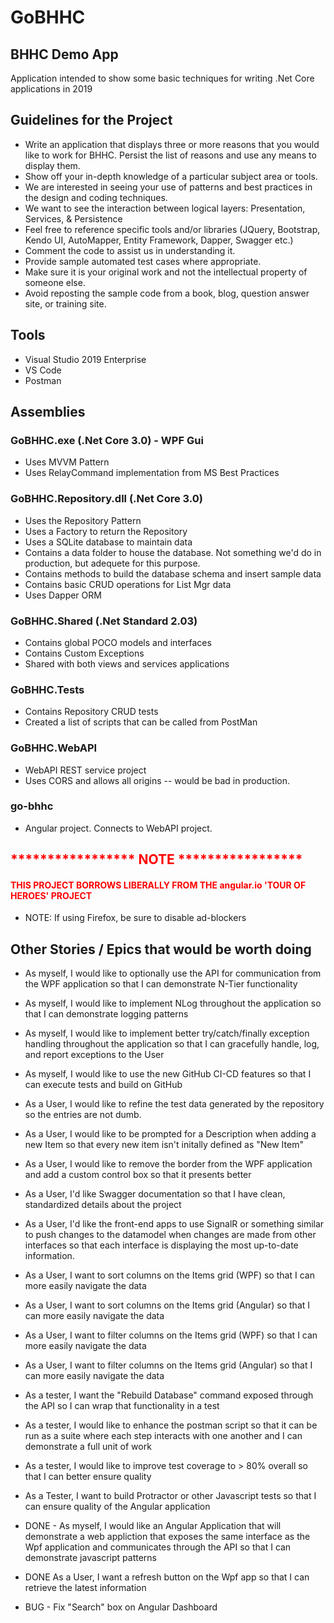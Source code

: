 # GoBHHC
## BHHC Demo App

Application intended to show some basic techniques for writing .Net Core applications in 2019

## Guidelines for the Project
- Write an application that displays three or more reasons that you would like to work for BHHC.  Persist the list of reasons and use any means to display them.
- Show off your in-depth knowledge of a particular subject area or tools.
- We are interested in seeing your use of patterns and best practices in the design and coding techniques.
- We want to see the interaction between logical layers: Presentation, Services, & Persistence
- Feel free to reference specific tools and/or libraries (JQuery, Bootstrap, Kendo UI, AutoMapper, Entity Framework, Dapper, Swagger etc.)
- Comment the code to assist us in understanding it.
- Provide sample automated test cases where appropriate.
- Make sure it is your original work and not the intellectual property of someone else.
- Avoid reposting the sample code from a book, blog, question answer site, or training site.

## Tools
- Visual Studio 2019 Enterprise
- VS Code
- Postman

## Assemblies

### GoBHHC.exe (.Net Core 3.0) - WPF Gui
- Uses MVVM Pattern
- Uses RelayCommand implementation from MS Best Practices

### GoBHHC.Repository.dll (.Net Core 3.0)
- Uses the Repository Pattern
- Uses a Factory to return the Repository
- Uses a SQLite database to maintain data
- Contains a data folder to house the database.  Not something we'd do in production, but adequete for this purpose.
- Contains methods to build the database schema and insert sample data
- Contains basic CRUD operations for List Mgr data 
- Uses Dapper ORM

### GoBHHC.Shared (.Net Standard 2.03)
- Contains global POCO models and interfaces
- Contains Custom Exceptions
- Shared with both views and services applications

### GoBHHC.Tests
- Contains Repository CRUD tests
- Created a list of scripts that can be called from PostMan

### GoBHHC.WebAPI
- WebAPI REST service project
- Uses CORS and allows all origins -- would be bad in production.

### go-bhhc
- Angular project.  Connects to WebAPI project.

<span style="color:red">

## __***************** NOTE *****************__

#### __THIS PROJECT BORROWS LIBERALLY FROM THE angular.io 'TOUR OF HEROES' PROJECT__

</span>

- NOTE: If using Firefox, be sure to disable ad-blockers

## Other Stories / Epics that would be worth doing
- As myself, I would like to optionally use the API for communication from the WPF application so that I can demonstrate N-Tier functionality
- As myself, I would like to implement NLog throughout the application so that I can demonstrate logging patterns
- As myself, I would like to implement better try/catch/finally exception handling throughout the application so that I can gracefully handle, log, and report exceptions to the User
- As myself, I would like to use the new GitHub CI-CD features so that I can execute tests and build on GitHub

- As a User, I would like to refine the test data generated by the repository so the entries are not dumb.
- As a User, I would like to be prompted for a Description when adding a new Item so that every new item isn't initally defined as "New Item"
- As a User, I would like to remove the border from the WPF application and add a custom control box so that it presents better
- As a User, I'd like Swagger documentation so that I have clean, standardized details about the project
- As a User, I'd like the front-end apps to use SignalR or something similar to push changes to the datamodel when changes are made from other interfaces so that each interface is displaying the most up-to-date information.
- As a User, I want to sort columns on the Items grid (WPF) so that I can more easily navigate the data
- As a User, I want to sort columns on the Items grid (Angular) so that I can more easily navigate the data
- As a User, I want to filter columns on the Items grid (WPF) so that I can more easily navigate the data
- As a User, I want to filter columns on the Items grid (Angular) so that I can more easily navigate the data

- As a tester, I want the "Rebuild Database" command exposed through the API so I can wrap that functionality in a test
- As a tester, I would like to enhance the postman script so that it can be run as a suite where each step interacts with one another and I can demonstrate a full unit of work
- As a tester, I would like to improve test coverage to > 80% overall so that I can better ensure quality
- As a Tester, I want to build Protractor or other Javascript tests so that I can ensure quality of the Angular application

- DONE - As myself, I would like an Angular Application that will demonstrate a web appliction that exposes the same interface as the Wpf application and communicates through the API so that I can demonstrate javascript patterns 
- DONE As a User, I want a refresh button on the Wpf app so that I can retrieve the latest information

- BUG - Fix "Search" box on Angular Dashboard